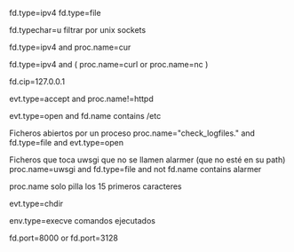 fd.type=ipv4
fd.type=file

fd.typechar=u
  filtrar por unix sockets

fd.type=ipv4 and proc.name=cur

fd.type=ipv4 and \( proc.name=curl or proc.name=nc \)

fd.cip=127.0.0.1

evt.type=accept and proc.name!=httpd

evt.type=open and fd.name contains /etc

Ficheros abiertos por un proceso
proc.name="check_logfiles." and fd.type=file and evt.type=open

Ficheros que toca uwsgi que no se llamen alarmer (que no esté en su path)
proc.name=uwsgi and fd.type=file and not fd.name contains alarmer

proc.name solo pilla los 15 primeros caracteres

evt.type=chdir

env.type=execve
  comandos ejecutados

fd.port=8000 or fd.port=3128
